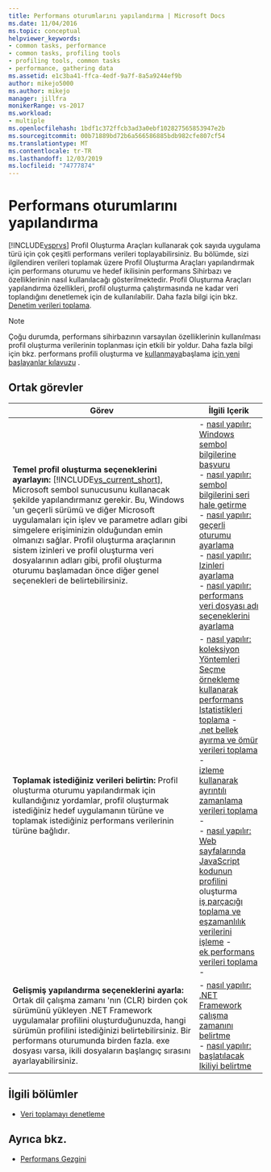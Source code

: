 ```yaml
---
title: Performans oturumlarını yapılandırma | Microsoft Docs
ms.date: 11/04/2016
ms.topic: conceptual
helpviewer_keywords:
- common tasks, performance
- common tasks, profiling tools
- profiling tools, common tasks
- performance, gathering data
ms.assetid: e1c3ba41-ffca-4edf-9a7f-8a5a9244ef9b
author: mikejo5000
ms.author: mikejo
manager: jillfra
monikerRange: vs-2017
ms.workload:
- multiple
ms.openlocfilehash: 1bdf1c372ffcb3ad3a0ebf102827565853947e2b
ms.sourcegitcommit: 00b71889bd72b6a566586885bdb982cfe807cf54
ms.translationtype: MT
ms.contentlocale: tr-TR
ms.lasthandoff: 12/03/2019
ms.locfileid: "74777874"
---
```

# <a name="configure-performance-sessions"></a>Performans oturumlarını yapılandırma
[!INCLUDE[vsprvs](../code-quality/includes/vsprvs_md.md)] Profil Oluşturma Araçları kullanarak çok sayıda uygulama türü için çok çeşitli performans verileri toplayabilirsiniz. Bu bölümde, sizi ilgilendiren verileri toplamak üzere Profil Oluşturma Araçları yapılandırmak için performans oturumu ve hedef ikilisinin performans Sihirbazı ve özelliklerinin nasıl kullanılacağı gösterilmektedir. Profil Oluşturma Araçları yapılandırma özellikleri, profil oluşturma çalıştırmasında ne kadar veri toplandığını denetlemek için de kullanılabilir. Daha fazla bilgi için bkz. [Denetim verileri toplama](../profiling/controlling-data-collection.md).

> [!NOTE]
> Çoğu durumda, performans sihirbazının varsayılan özelliklerinin kullanılması profil oluşturma verilerinin toplanması için etkili bir yoldur. Daha fazla bilgi için bkz. performans profili oluşturma ve [kullanmaya](../profiling/getting-started-with-performance-tools.md)başlama [için yeni başlayanlar kılavuzu](../profiling/beginners-guide-to-performance-profiling.md) .

## <a name="common-tasks"></a>Ortak görevler

| Görev | İlgili Içerik |
| - | - |
| **Temel profil oluşturma seçeneklerini ayarlayın:** [!INCLUDE[vs_current_short](../code-quality/includes/vs_current_short_md.md)], Microsoft sembol sunucusunu kullanacak şekilde yapılandırmanız gerekir. Bu, Windows 'un geçerli sürümü ve diğer Microsoft uygulamaları için işlev ve parametre adları gibi simgelere erişiminizin olduğundan emin olmanızı sağlar. Profil oluşturma araçlarının sistem izinleri ve profil oluşturma veri dosyalarının adları gibi, profil oluşturma oturumu başlamadan önce diğer genel seçenekleri de belirtebilirsiniz. | -   [nasıl yapılır: Windows sembol bilgilerine başvuru](../profiling/how-to-reference-windows-symbol-information.md)<br />-   [nasıl yapılır: sembol bilgilerini seri hale getirme](../profiling/how-to-serialize-symbol-information.md)<br />-   [nasıl yapılır: geçerli oturumu ayarlama](../profiling/how-to-set-the-current-session.md)<br />-   [nasıl yapılır: Izinleri ayarlama](../profiling/how-to-set-permissions.md)<br />-   [nasıl yapılır: performans veri dosyası adı seçeneklerini ayarlama](../profiling/how-to-set-performance-data-file-name-options.md) |
| **Toplamak istediğiniz verileri belirtin:** Profil oluşturma oturumu yapılandırmak için kullandığınız yordamlar, profil oluşturmak istediğiniz hedef uygulamanın türüne ve toplamak istediğiniz performans verilerinin türüne bağlıdır. | -   [nasıl yapılır: koleksiyon Yöntemleri Seçme](../profiling/how-to-choose-collection-methods.md)<br />[örnekleme kullanarak performans Istatistikleri toplama](../profiling/collecting-performance-statistics-by-using-sampling.md) -   <br />[.net bellek ayırma ve ömür verileri toplama](../profiling/collecting-dotnet-memory-allocation-and-lifetime-data.md) -   <br />[izleme kullanarak ayrıntılı zamanlama verileri toplama](../profiling/collecting-detailed-timing-data-by-using-instrumentation.md) -   <br />-   [nasıl yapılır: Web sayfalarında JavaScript kodunun profilini](../profiling/how-to-profile-javascript-code-in-web-pages.md) oluşturma<br />[iş parçacığı toplama ve eşzamanlılık verilerini işleme](../profiling/collecting-thread-and-process-concurrency-data.md) -   <br />[ek performans verileri toplama](../profiling/collecting-additional-performance-data.md) -    |
| **Gelişmiş yapılandırma seçeneklerini ayarla:** Ortak dil çalışma zamanı 'nın (CLR) birden çok sürümünü yükleyen .NET Framework uygulamalar profilini oluşturduğunuzda, hangi sürümün profilini istediğinizi belirtebilirsiniz. Bir performans oturumunda birden fazla. exe dosyası varsa, ikili dosyaların başlangıç sırasını ayarlayabilirsiniz. | -   [nasıl yapılır: .NET Framework çalışma zamanını belirtme](../profiling/how-to-specify-the-dotnet-framework-runtime.md)<br />-   [nasıl yapılır: başlatılacak Ikiliyi belirtme](../profiling/how-to-specify-the-binary-to-start.md) |

## <a name="related-sections"></a>İlgili bölümler
- [Veri toplamayı denetleme](../profiling/controlling-data-collection.md)

## <a name="see-also"></a>Ayrıca bkz.
- [Performans Gezgini](../profiling/performance-explorer.md)
